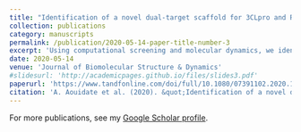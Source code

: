 ```yaml
---
title: "Identification of a novel dual-target scaffold for 3CLpro and RdRp proteins of SARS-CoV-2 using 3D-similarity search, molecular docking, molecular dynamic and ADMET evaluation"
collection: publications
category: manuscripts
permalink: /publication/2020-05-14-paper-title-number-3
excerpt: 'Using computational screening and molecular dynamics, we identified three promising compounds targeting SARS-CoV-2’s main protease and polymerase as potential dual inhibitors to combat COVID-19.'
date: 2020-05-14
venue: 'Journal of Biomolecular Structure & Dynamics'
#slidesurl: 'http://academicpages.github.io/files/slides3.pdf'
paperurl: 'https://www.tandfonline.com/doi/full/10.1080/07391102.2020.1779130'
citation: 'A. Aouidate et al. (2020). &quot;Identification of a novel dual-target scaffold for 3CLpro and RdRp proteins of SARS-CoV-2 using 3D-similarity search, molecular docking, molecular dynamics and ADMET evaluation.&quot; <i>J Biomol Struct Dyn</i>. 1(3).'
---
```

For more publications, see my [Google Scholar profile](https://scholar.google.com/citations?user=nzQ-UzAAAAAJ&hl=en&oi=ao).